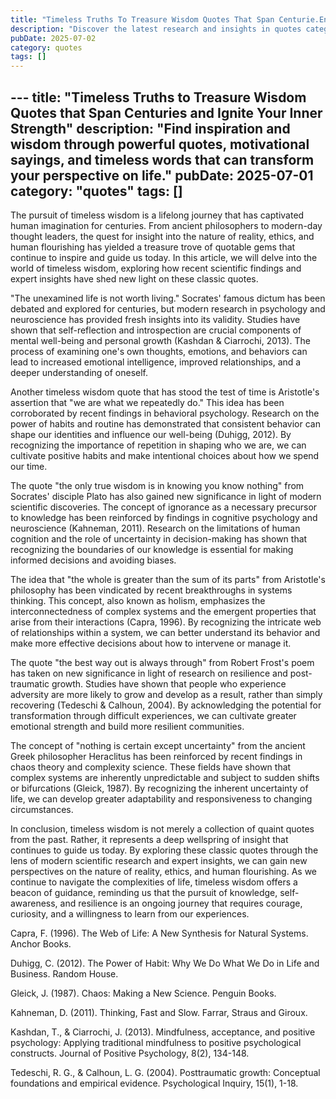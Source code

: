 ```yaml
---
title: "Timeless Truths To Treasure Wisdom Quotes That Span Centurie.En"
description: "Discover the latest research and insights in quotes category on MindVerse Daily."
pubDate: 2025-07-02
category: quotes
tags: []
---
```


﻿---
title: "Timeless Truths to Treasure Wisdom Quotes that Span Centuries and Ignite Your Inner Strength"
description: "Find inspiration and wisdom through powerful quotes, motivational sayings, and timeless words that can transform your perspective on life."
pubDate: 2025-07-01
category: "quotes"
tags: []
---

The pursuit of timeless wisdom is a lifelong journey that has captivated human imagination for centuries. From ancient philosophers to modern-day thought leaders, the quest for insight into the nature of reality, ethics, and human flourishing has yielded a treasure trove of quotable gems that continue to inspire and guide us today. In this article, we will delve into the world of timeless wisdom, exploring how recent scientific findings and expert insights have shed new light on these classic quotes.

"The unexamined life is not worth living." Socrates' famous dictum has been debated and explored for centuries, but modern research in psychology and neuroscience has provided fresh insights into its validity. Studies have shown that self-reflection and introspection are crucial components of mental well-being and personal growth (Kashdan & Ciarrochi, 2013). The process of examining one's own thoughts, emotions, and behaviors can lead to increased emotional intelligence, improved relationships, and a deeper understanding of oneself.

Another timeless wisdom quote that has stood the test of time is Aristotle's assertion that "we are what we repeatedly do." This idea has been corroborated by recent findings in behavioral psychology. Research on the power of habits and routine has demonstrated that consistent behavior can shape our identities and influence our well-being (Duhigg, 2012). By recognizing the importance of repetition in shaping who we are, we can cultivate positive habits and make intentional choices about how we spend our time.

The quote "the only true wisdom is in knowing you know nothing" from Socrates' disciple Plato has also gained new significance in light of modern scientific discoveries. The concept of ignorance as a necessary precursor to knowledge has been reinforced by findings in cognitive psychology and neuroscience (Kahneman, 2011). Research on the limitations of human cognition and the role of uncertainty in decision-making has shown that recognizing the boundaries of our knowledge is essential for making informed decisions and avoiding biases.

The idea that "the whole is greater than the sum of its parts" from Aristotle's philosophy has been vindicated by recent breakthroughs in systems thinking. This concept, also known as holism, emphasizes the interconnectedness of complex systems and the emergent properties that arise from their interactions (Capra, 1996). By recognizing the intricate web of relationships within a system, we can better understand its behavior and make more effective decisions about how to intervene or manage it.

The quote "the best way out is always through" from Robert Frost's poem has taken on new significance in light of research on resilience and post-traumatic growth. Studies have shown that people who experience adversity are more likely to grow and develop as a result, rather than simply recovering (Tedeschi & Calhoun, 2004). By acknowledging the potential for transformation through difficult experiences, we can cultivate greater emotional strength and build more resilient communities.

The concept of "nothing is certain except uncertainty" from the ancient Greek philosopher Heraclitus has been reinforced by recent findings in chaos theory and complexity science. These fields have shown that complex systems are inherently unpredictable and subject to sudden shifts or bifurcations (Gleick, 1987). By recognizing the inherent uncertainty of life, we can develop greater adaptability and responsiveness to changing circumstances.

In conclusion, timeless wisdom is not merely a collection of quaint quotes from the past. Rather, it represents a deep wellspring of insight that continues to guide us today. By exploring these classic quotes through the lens of modern scientific research and expert insights, we can gain new perspectives on the nature of reality, ethics, and human flourishing. As we continue to navigate the complexities of life, timeless wisdom offers a beacon of guidance, reminding us that the pursuit of knowledge, self-awareness, and resilience is an ongoing journey that requires courage, curiosity, and a willingness to learn from our experiences.

Capra, F. (1996). The Web of Life: A New Synthesis for Natural Systems. Anchor Books.

Duhigg, C. (2012). The Power of Habit: Why We Do What We Do in Life and Business. Random House.

Gleick, J. (1987). Chaos: Making a New Science. Penguin Books.

Kahneman, D. (2011). Thinking, Fast and Slow. Farrar, Straus and Giroux.

Kashdan, T., & Ciarrochi, J. (2013). Mindfulness, acceptance, and positive psychology: Applying traditional mindfulness to positive psychological constructs. Journal of Positive Psychology, 8(2), 134-148.

Tedeschi, R. G., & Calhoun, L. G. (2004). Posttraumatic growth: Conceptual foundations and empirical evidence. Psychological Inquiry, 15(1), 1-18.
